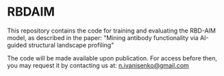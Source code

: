# RBDAIM
This repository contains the code for training and evaluating the RBD-AIM model, as described in the paper:
"Mining antibody functionality via AI-guided structural landscape profiling"

The code will be made available upon publication. For access before then, you may request it by contacting us at: n.ivanisenko@gmail.com
